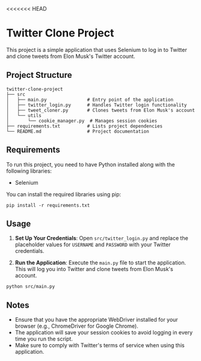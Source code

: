 <<<<<<< HEAD
# Twitter Clone Project

This project is a simple application that uses Selenium to log in to Twitter and clone tweets from Elon Musk's Twitter account.

## Project Structure

```
twitter-clone-project
├── src
│   ├── main.py               # Entry point of the application
│   ├── twitter_login.py      # Handles Twitter login functionality
│   ├── tweet_cloner.py       # Clones tweets from Elon Musk's account
│   └── utils
│       └── cookie_manager.py  # Manages session cookies
├── requirements.txt          # Lists project dependencies
└── README.md                 # Project documentation
```

## Requirements

To run this project, you need to have Python installed along with the following libraries:

- Selenium

You can install the required libraries using pip:

```
pip install -r requirements.txt
```

## Usage

1. **Set Up Your Credentials**: Open `src/twitter_login.py` and replace the placeholder values for `USERNAME` and `PASSWORD` with your Twitter credentials.

2. **Run the Application**: Execute the `main.py` file to start the application. This will log you into Twitter and clone tweets from Elon Musk's account.

```
python src/main.py
```

## Notes

- Ensure that you have the appropriate WebDriver installed for your browser (e.g., ChromeDriver for Google Chrome).
- The application will save your session cookies to avoid logging in every time you run the script.
- Make sure to comply with Twitter's terms of service when using this application.


